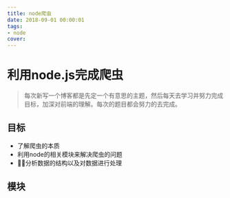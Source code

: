 ```yaml
---
title: node爬虫
date: 2018-09-01 00:00:01
tags:
- node
cover:
---
```


# 利用node.js完成爬虫

> 每次新写一个博客都是先定一个有意思的主题，然后每天去学习并努力完成目标，加深对前端的理解。每次的题目都会努力的去完成。

## 目标

* 了解爬虫的本质
* 利用node的相关模块来解决爬虫的问题
* 分析数据的结构以及对数据进行处理

## 模块

